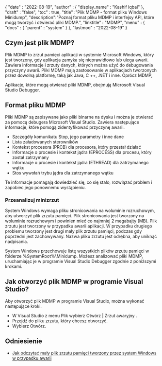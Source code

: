 {
  "date" : "2022-08-19",
  "author" : {
    "display_name" : "Kashif Iqbal"
},
  "draft" : "false",
  "toc" : true,
  "title" :"Plik MDMP - format pliku Windows Minidump",
  "description":"Poznaj format pliku MDMP i interfejsy API, które mogą tworzyć i otwierać pliki MDMP.",
  "linktitle" : "MDMP",
  "menu" : {
    "docs" : {
      "parent" : "system"
}
},
  "lastmod" : "2022-08-19"
}

## Czym jest plik MDMP?

Plik MDMP to zrzut pamięci aplikacji w systemie Microsoft Windows, który jest tworzony, gdy aplikacja zamyka się nieprawidłowo lub ulega awarii. Zawiera informacje i zrzuty danych, których można użyć do debugowania przyczyny awarii. Pliki MDMP mają zastosowanie w aplikacjach tworzonych przez dowolną platformę, taką jak Java, C ++, .NET i inne. Oprócz MDMP,

Aplikacje, które mogą otwierać pliki MDMP, obejmują Microsoft Visual Studio Debugger.

## Format pliku MDMP

Pliki MDMP są zapisywane jako pliki binarne na dysku i można je otwierać za pomocą debugera Microsoft Visual Studio. Zawiera następujące informacje, które pomogą zidentyfikować przyczynę awarii.

* Szczegóły komunikatu Stop, jego parametry i inne dane
* Lista załadowanych sterowników
* Kontekst procesora (PRCB) dla procesora, który przestał działać
* Informacje o procesie i kontekst jądra (EPROCESS) dla procesu, który został zatrzymany
* Informacje o procesie i kontekst jądra (ETHREAD) dla zatrzymanego wątku
* Stos wywołań trybu jądra dla zatrzymanego wątku

Te informacje pomagają dowiedzieć się, co się stało, rozwiązać problem i zapobiec jego ponownemu wystąpieniu.

### Przeanalizuj minizrzut

System Windows wymaga pliku stronicowania na woluminie rozruchowym, aby utworzyć plik zrzutu pamięci. Plik stronicowania jest tworzony na woluminie rozruchowym i powinien mieć co najmniej 2 megabajty (MB). Plik zrzutu jest tworzony w przypadku awarii aplikacji. W przypadku drugiego problemu tworzony jest drugi mały plik zrzutu pamięci, podczas gdy poprzedni jest zachowywany. Nazwa pliku zrzutu jest odrębna, aby uniknąć nadpisania.

System Windows przechowuje listę wszystkich plików zrzutu pamięci w folderze %SystemRoot%\Minidump. Możesz analizować pliki MDMP, uruchamiając je w programie Visual Studio Debugger zgodnie z poniższymi krokami.

## Jak otworzyć plik MDMP w programie Visual Studio?

Aby otworzyć plik MDMP w programie Visual Studio, można wykonać następujące kroki.

* W Visual Studio z menu Plik wybierz Otwórz | Zrzut awaryjny .
* Przejdź do pliku zrzutu, który chcesz otworzyć.
* Wybierz Otwórz.

## Odniesienie

* [Jak odczytać mały plik zrzutu pamięci tworzony przez system Windows w przypadku awarii](https://learn.microsoft.com/en-us/troubleshoot/windows-client/performance/read-small-memory-dump-file)

